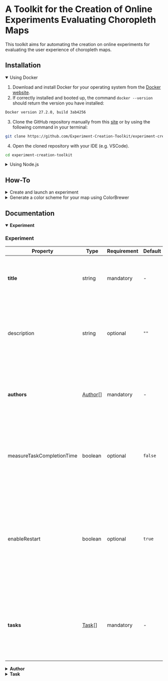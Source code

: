 # A Toolkit for the Creation of Online Experiments Evaluating Choropleth Maps

This toolkit aims for automating the creation on online experiments for evaluating the user experience of choropleth maps.

## Installation
<details open>
    <summary>Using Docker</summary>
    
1. Download and install Docker for your operating system from the [Docker website](https://docs.docker.com/get-started/get-docker/).
2. If correctly installed and booted up, the command `docker --version` should return the version you have installed:
```bash
Docker version 27.2.0, build 3ab4256
```
3. Clone the GitHub repository manually from this [site](https://github.com/Experiment-Creation-Toolkit/experiment-creation-toolkit) or by using the following command in your terminal:
```bash
git clone https://github.com/Experiment-Creation-Toolkit/experiment-creation-toolkit.git
```
4. Open the cloned repository with your IDE (e.g. VSCode).
```bash
cd experiment-creation-toolkit
```
</details>

<details>
     <summary>Using Node.js</summary>
    
1. Download and install Node.js for your operating system from the [Node.js website](https://nodejs.org/en/download/prebuilt-installer).
2. If correctly installed, the command `node -v` should return the version you have installed:
```bash
v21.7.2
```
3. Clone the GitHub repository manually from this [site](https://github.com/Experiment-Creation-Toolkit/experiment-creation-toolkit) or by using the following command in your terminal:
```bash
git clone https://github.com/Experiment-Creation-Toolkit/experiment-creation-toolkit.git
```
4. Navigate to the cloned directory in your terminal, e.g.:
```bash
cd experiment-creation-toolkit
```
5. Install required packages:
```bash
npm ci
```
</details>

## How-To
<details>
    <summary>Create and launch an experiment</summary>

<details>
    <summary>Using Docker</summary>

1. Create a new JSON file in the directory `<repository>/public/experiments/`, e.g. `example.json`.
2. Edit the created JSON file to your likings to configure a new experiment.
3. Create a new file in the root directory of your project called `.env` with the following content:
```bash
VITE_EXPERIMENT_ID = <File name of your JSON config file>
```
4. Start the application in a Docker container by using the following command:
```bash
docker-compose up --build
```
5. Open your web browser and go to `localhost:3000`.
</details>

<details>
    <summary>Using Node.js</summary>

1. Create a new JSON file in the directory `<repository>/public/experiments/`, e.g. `example.json`.
2. Edit the created JSON file to your likings to configure a new experiment.
3. Create a new file in the root directory of your project called `.env` with the following content:
```bash
VITE_EXPERIMENT_ID = example
```
4. Start the development server by using the following command:
```bash
npm run dev
```
5. Open your web browser and go to `localhost:5173`.
</details>

</details>

<details>
    <summary>Generate a color scheme for your map using ColorBrewer</summary>

1. Navigate to https://colorbrewer2.org.
2. Select the number of classes you want to visualize.
3. Select the nature of your data (sequential, diverging, qualitative).
4. Select a color palette you like.
5. Expand the `Export` section and copy the permalink. (Do not copy the URL in the adress bar!)
6. Paste the permalink in your MapWidget.
</details>

## Documentation

<details open>
     <summary>
         <b>Experiment</b>
     </summary>
    
### Experiment

| Property | Type | Requirement | Default | Description |
| --- | --- | --- | --- | --- |
| **title** | string | mandatory | - | The title of the experiment. It is always visible at the top of the page. |
| description | string | optional | `""` | The description of the experiment. This only serves as metadata to identify an experiment (optional). |
| **authors** | [Author](#author)[] | mandatory | - | A list of experiment authors. Define atleast one author. Refer to the [Author](#author) section for details.  |
| measureTaskCompletionTime | boolean | optional | `false` | Set this to `true` to enable the automatic measurement of the time a participant takes to perform a task. 
| enableRestart | boolean | optional | `true` | By default a button in the task navigation bar is shown to restart the experiment from the beginning. Set this to `false` to prevent participants from restarting an experiment.
| **tasks** | [Task](#task)[] | mandatory | - | A list of tasks to be included in this experiment. Define atleast one task. Refer to the [Task](#task) section for details. |

<details>
     <summary>
        <b>Author</b>
    </summary>

### Author

| Property | Type | Requirement | Default | Description |
| --- | --- | --- | --- | --- |
| title | string | optional | `""` | The author's academic title (optional). |
| firstName | string | mandatory | - | The author's first name. |
| lastName | string | mandatory | - | The author's last name. |
| email | string | mandatory | - | The author's contact email address according to the [RFC 5321 specification](https://datatracker.ietf.org/doc/html/rfc5321#section-4.1.2) (e.g. `email@example.com`).  |

</details>

<details>
     <summary>
        <b>Task</b>
    </summary>

### Task

| Property | Type | Requirement | Default | Description |
| --- | --- | --- | --- | --- |
| title | string | optional | `""` | The title of the task (optional). It will appear in the task navigation bar and at the top of the task's page. |
| **widgets** | [Widget](#widget)[] | mandatory | - | A number of widgets for the task. Specify atleast one widget. Refer to the [Widget](widget) section to learn more. |

<details>
     <summary>
        <b>Widget</b>
    </summary>

### Widget

| Property | Type | Requirement | Default | Description |
| --- | --- | --- | --- | --- |
| **type** | string | mandatory | - | The type of the widget to create. Can be one of `"TEXT"`, `"INPUT` or `"MAP"`. |
| **properties** | [TextWidgetProperties](#textwidgetproperties) \| [InputWidgetProperties](#inputwidgetproperties) \| [MapWidgetProperties](#mapwidgetproperties) | mandatory | - | Additional properties of the widget, depending on the seletcted type. |

<details>
     <summary>
        <b>TextWidget</b>
    </summary>

### TextWidgetProperties

| Property | Type | Requirement | Default | Description |
| --- | --- | --- | --- | --- |
| heading | string | optional | "" | You can optionally specify a heading, that describes a block of text. It appears as bold text over the text block. |
| **text** | string | mandatory | - |  The text that should appear in the text block. |
</details>

<details>
     <summary>
        <b>InputWidget</b>
    </summary>

### InputWidgetProperties

| Property | Type | Requirement | Default | Description |
| --- | --- | --- | --- | --- |
| **type** | string | mandatory | - | The type of the input field to create. Can be one of `"TEXT"` or `"LIKERT"`.
| **question** | string | mandatory | - | The question or task that should be answered by the participant using the provided input field. |
| **properties** | [TextInputWidgetProperties](#textinputwidgetproperties) \| [LikertInputWidgetProperties](#likertinputwidgetproperties) | mandatory | - | Additional properties of the input widget. |

<details>
     <summary>
        <b>TextInputWidget</b>
    </summary>

### TextInputWidgetProperties

| Property | Type | Requirement | Default | Description |
| --- | --- | --- | --- | --- |
| **singleLine** | boolean | mandatory | - | Specifies if the text input field should be a single-line text field or a multi-line text area. |
| minLength | integer | optional | 0 | The minimum amount of characters required in the text field or text area. If not specified, the minimum amount of characters is zero. |
| maxLength | integer | optional | ∞ | The maximum amount of characters allowed in the text field or text area. If not specified, the maximum amount of characters is unlimited. |
| type | string | optional | "text" | The type of characters allowed in the text field. Can be either `"text"` or `"number"`. Only applies to single-line text fields.

</details>

<details>
     <summary>
        <b>LikertInputWidget</b>
    </summary>

### LikertInputWidgetProperties

| Property | Type | Requirement | Default | Description |
| --- | --- | --- | --- | --- |
| **items** | string[] | mandatory | - | A list of possible Likert items the participant can choose. The specified string of a Likert item relates to the label appearing next to the radio button. The order of the scale is based on the ordering of the provided list. You may specify either 5 or 7 likert items. Each item must be unqiue.

</details>

</details>

<details>
     <summary>
        <b>MapWidget</b>
    </summary>
    
### MapWidgetProperties

| Property | Type | Requirement | Default | Description |
| --- | --- | --- | --- | --- |
| title | string | optional | "" | The title of the map (optional). |
| **data** | [MapData](#mapdata) | mandatory | - | The data to be visualized by the map. Refer to [MapData](#mapdata) for details. |
| **classificationMethod** | string | mandatory | - | The method or algorithm used to classify the data. Can be one of `"EQUAL_INTERVAL"`, `"JENKS"`, `"QUANTILES"` or `"QUALITATIVE"`. For details on the algorithms used refer to the [geostats documentation](https://www.intermezzo-coop.eu/mapping/geostats/). |
| **colorScheme** | uri | mandatory | - | A string, representing the URL to the color scheme generated by [ColorBrewer](https://colorbrewer2.org), e.g. `"https://colorbrewer2.org/?type=sequential&scheme=OrRd&n=3"`. Refer to the [How-To](#how-to) section to learn how to generate a color scheme using ColorBrewer. |
| **classLabels** | string[] | optional | [] | A list of strings representing labels for each data class. This can be used to alter the class descriptions in the legend of the map. This is especially useful for qualitative data.  |

<details>
     <summary>
        <b>MapData</b>
    </summary>

### MapData
| Property | Type | Requirement | Default | Description |
| --- | --- | --- | --- | --- |
| **source** | string | mandatory | - | The file name of the data to be visualized. You do not need to specify a whole file path, in case you put the file in the default data directory. Currently, only GeoJSON files are being supported. For example: `"LakeCounty_Health_NationalObesityByState_2015"` |
| **variable** | [Variable](#variable) | mandatory | - | The measured variable in the data to be visualized by the map. Refer to [Variable](#variable) for details. |
| attribution | [Attribution](#attribution) | optional | - | The attribution, containing the data's metadata. Refer to [Attribution](#attribution) for details. |

<details>
     <summary>
        <b>Variable</b>
    </summary>

 ### Variable
| Property | Type | Requirement | Default | Description |
| --- | --- | --- | --- | --- |
| **id** | string | mandatory | - | The name of the variable provided in the dataset. See the [example](#example) below. |
| label | string | optional | "" | An alternative label for the variable in case the default name is not meaningful. The label is displayed in the map's legend for example. |
| unit | string | optional | "" | The unit of the variable. This is displayed in the map's legend for example. By default, no unit is being provided with the data. | 

#### Example 
Consider the following snippet from an example dataset:

```json
"properties": {
    "OBJECTID": 1,
    "NAME": "Texas",
    "VALUE": 32.4
}
```
If you want to visualize the variable `"VALUE"`, you have to specify the `id` as `"VALUE"`. Since the variable name is not very meaningful in this case, you can use an alternative label by providing the `label` property (e.g. `"Obesity"`). Since there is no unit being provided you can specify the `unit` property as well (e.g. `"%"`) to improve the description of your data.
</details>

</details>

<details>
    <summary>
        <b>Attribution</b>
    </summary>

### Attribution
| Property | Type | Requirement | Default | Description |
| --- | --- | --- | --- | --- |
| **url** | uri | mandatory | - | A string, representing the URL to the metadata of the provided dataset. |
| **label** | string | mandatory | - | The label to be displayed in the attribution (e.g. the name of the data provider). |
    
</details>

</details>

</details>

</details>

</details>
